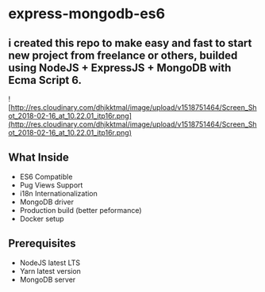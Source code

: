 # express-mongodb-es6
## i created this repo to make easy and fast to start new project from freelance or others, builded using NodeJS + ExpressJS + MongoDB with Ecma Script 6.

![http://res.cloudinary.com/dhjkktmal/image/upload/v1518751464/Screen_Shot_2018-02-16_at_10.22.01_itp16r.png](http://res.cloudinary.com/dhjkktmal/image/upload/v1518751464/Screen_Shot_2018-02-16_at_10.22.01_itp16r.png)

## What Inside
- ES6 Compatible
- Pug Views Support
- i18n Internationalization
- MongoDB driver
- Production build (better peformance)
- Docker setup

## Prerequisites
- NodeJS latest LTS
- Yarn latest version
- MongoDB server
